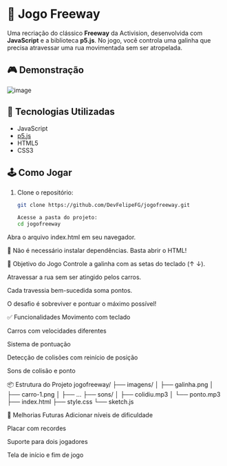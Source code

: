 # 🐔 Jogo Freeway

Uma recriação do clássico **Freeway** da Activision, desenvolvida com **JavaScript** e a biblioteca **p5.js**. No jogo, você controla uma galinha que precisa atravessar uma rua movimentada sem ser atropelada.

## 🎮 Demonstração

![image](https://github.com/user-attachments/assets/d190c40f-103e-4f55-b7e0-fcf72ca06066)


## 🚀 Tecnologias Utilizadas

- JavaScript
- [p5.js](https://p5js.org/)
- HTML5
- CSS3

## 🕹️ Como Jogar

1. Clone o repositório:
   ```bash
   git clone https://github.com/DevFelipeFG/jogofreeway.git

   Acesse a pasta do projeto:
   cd jogofreeway
Abra o arquivo index.html em seu navegador.

📌 Não é necessário instalar dependências. Basta abrir o HTML!

🎯 Objetivo do Jogo
Controle a galinha com as setas do teclado (↑ ↓).

Atravessar a rua sem ser atingido pelos carros.

Cada travessia bem-sucedida soma pontos.

O desafio é sobreviver e pontuar o máximo possível!

✅ Funcionalidades
Movimento com teclado

Carros com velocidades diferentes

Sistema de pontuação

Detecção de colisões com reinício de posição

Sons de colisão e ponto

📦 Estrutura do Projeto
jogofreeway/
├── imagens/
│   ├── galinha.png
│   ├── carro-1.png
│   ├── ...
├── sons/
│   ├── colidiu.mp3
│   └── ponto.mp3
├── index.html
├── style.css
└── sketch.js

📌 Melhorias Futuras
Adicionar níveis de dificuldade

Placar com recordes

Suporte para dois jogadores

Tela de início e fim de jogo
